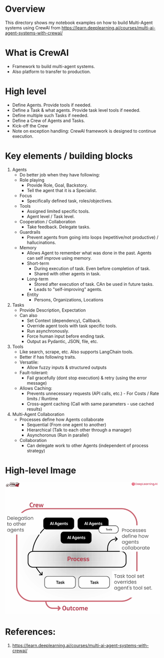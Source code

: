 # Overview
This directory shows my notebook examples on how to build Multi-Agent systems using CrewAI from https://learn.deeplearning.ai/courses/multi-ai-agent-systems-with-crewai/

# What is CrewAI
- Framework to build multi-agent systems.
- Also platform to transfer to production.

# High level
- Define Agents. Provide tools if needed.
- Define a Task & what agents. Provide task level tools if needed. 
- Define multiple such Tasks if needed.
- Define a Crew of Agents and Tasks.
- Kick-off the Crew
- Note on exception handling: CrewAI framework is designed to continue execution.

# Key elements / building blocks
1. Agents
    - Do better job when they have following:
    - Role playing
        - Provide Role, Goal, Backstory.
        - Tell the agent that it is a Specialist.
    - Focus
        - Specifically defined task, roles/objectives. 
    - Tools
        - Assigned limited specific tools.
        - Agent level / Task level.
    - Cooperation / Collaboration
        - Take feedback. Delegate tasks.
    - Guardrails
        - Prevent agents from going into loops (repetitive/not productive) / hallucinations.
    - Memory
        - Allows Agent to remember what was done in the past. Agents can self improve using memory.
        - Short-term
            - During execution of task. Even before completion of task.
            - Shared with other agents in task.
        - Long-term
            - Stored after execution of task. CAn be used in future tasks.
            - Leads to "self-improving" agents.
        - Entity
            - Persons, Organizations, Locations
2. Tasks
    - Provide Description, Expectation
    - Can also 
        - Set Context (dependency), Callback.
        - Override agent tools with task specific tools.
        - Run asynchronously.
        - Force human input before ending task.
        - Output as Pydantic, JSON, file, etc.
3. Tools
    - Like search, scrape, etc. Also supports LangChain tools.
    - Better if has following traits.
    - Versatile: 
        - Allow fuzzy inputs & structured outputs
    - Fault-tolerant: 
        - Fail gracefully (dont stop execution) & retry (using the error message)
    - Allows Caching: 
        - Prevents unnecessary requests (API calls, etc.) - For Costs / Rate limits / Runtime
        - Cross-agent caching (Call with same parameters - use cached results)
4. Multi-Agent Collaboration
    - Processes define how Agents collaborate
        - Sequential (From one agent to another)
        - Hierarchical (Talk to each other through a manager)
        - Asynchoronus (Run in parallel)
    - Collaboration
        - Can delegate work to other Agents (independent of process strategy)

# High-level Image
![Overview image](Overview.png)

# References:
1. https://learn.deeplearning.ai/courses/multi-ai-agent-systems-with-crewai/

